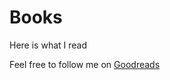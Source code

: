 # Books
Here is what I read

Feel free to follow me on [Goodreads](https://www.goodreads.com/user/show/171819592-yashwanth-alapati)
